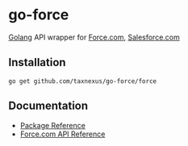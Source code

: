 # go-force

[Golang](http://golang.org/) API wrapper for [Force.com](http://www.force.com/), [Salesforce.com](http://www.salesforce.com/)

## Installation

    go get github.com/taxnexus/go-force/force

## Documentation

- [Package Reference](http://godoc.org/github.com/taxnexus/go-force/force)
- [Force.com API Reference](http://www.salesforce.com/us/developer/docs/api_rest/)
